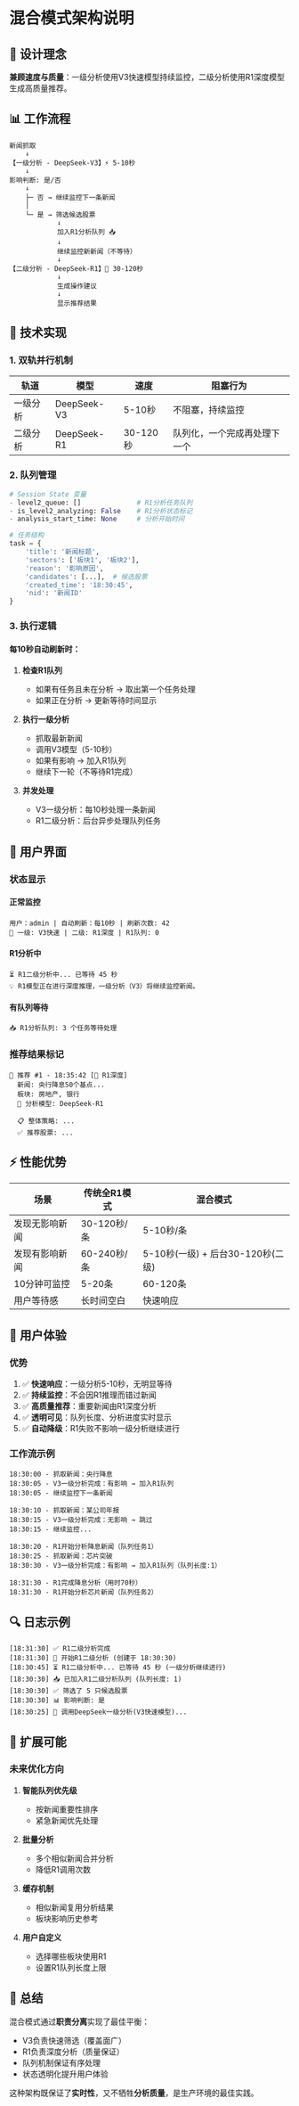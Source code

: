 # 混合模式架构说明

## 🎯 设计理念

**兼顾速度与质量**：一级分析使用V3快速模型持续监控，二级分析使用R1深度模型生成高质量推荐。

## 📊 工作流程

```
新闻抓取
    ↓
【一级分析 - DeepSeek-V3】⚡ 5-10秒
    ↓
影响判断: 是/否
    ↓
    ├─ 否 → 继续监控下一条新闻
    │
    └─ 是 → 筛选候选股票
            ↓
            加入R1分析队列 📥
            ↓
            继续监控新新闻（不等待）
            ↓
【二级分析 - DeepSeek-R1】🔬 30-120秒
            ↓
            生成操作建议
            ↓
            显示推荐结果
```

## 🔧 技术实现

### 1. 双轨并行机制

| 轨道 | 模型 | 速度 | 阻塞行为 |
|------|------|------|---------|
| 一级分析 | DeepSeek-V3 | 5-10秒 | 不阻塞，持续监控 |
| 二级分析 | DeepSeek-R1 | 30-120秒 | 队列化，一个完成再处理下一个 |

### 2. 队列管理

```python
# Session State 变量
- level2_queue: []              # R1分析任务队列
- is_level2_analyzing: False    # R1分析状态标记
- analysis_start_time: None     # 分析开始时间

# 任务结构
task = {
    'title': '新闻标题',
    'sectors': ['板块1', '板块2'],
    'reason': '影响原因',
    'candidates': [...],  # 候选股票
    'created_time': '18:30:45',
    'nid': '新闻ID'
}
```

### 3. 执行逻辑

#### 每10秒自动刷新时：

1. **检查R1队列**
   - 如果有任务且未在分析 → 取出第一个任务处理
   - 如果正在分析 → 更新等待时间显示

2. **执行一级分析**
   - 抓取最新新闻
   - 调用V3模型（5-10秒）
   - 如果有影响 → 加入R1队列
   - 继续下一轮（不等待R1完成）

3. **并发处理**
   - V3一级分析：每10秒处理一条新闻
   - R1二级分析：后台异步处理队列任务

## 📱 用户界面

### 状态显示

#### 正常监控
```
用户：admin | 自动刷新：每10秒 | 刷新次数: 42
🔧 一级: V3快速 | 二级: R1深度 | R1队列: 0
```

#### R1分析中
```
⏳ R1二级分析中... 已等待 45 秒
💡 R1模型正在进行深度推理，一级分析（V3）将继续监控新闻。
```

#### 有队列等待
```
📥 R1分析队列: 3 个任务等待处理
```

### 推荐结果标记

```
🎯 推荐 #1 - 18:35:42 [🔬 R1深度]
  新闻: 央行降息50个基点...
  板块: 房地产, 银行
  🤖 分析模型: DeepSeek-R1
  
  📋 整体策略: ...
  ✅ 推荐股票: ...
```

## ⚡ 性能优势

| 场景 | 传统全R1模式 | 混合模式 |
|------|-------------|---------|
| 发现无影响新闻 | 30-120秒/条 | 5-10秒/条 |
| 发现有影响新闻 | 60-240秒/条 | 5-10秒(一级) + 后台30-120秒(二级) |
| 10分钟可监控 | 5-20条 | 60-120条 |
| 用户等待感 | 长时间空白 | 快速响应 |

## 🎨 用户体验

### 优势
1. ✅ **快速响应**：一级分析5-10秒，无明显等待
2. ✅ **持续监控**：不会因R1推理而错过新闻
3. ✅ **高质量推荐**：重要新闻由R1深度分析
4. ✅ **透明可见**：队列长度、分析进度实时显示
5. ✅ **自动降级**：R1失败不影响一级分析继续进行

### 工作流示例

```
18:30:00 - 抓取新闻：央行降息
18:30:05 - V3一级分析完成：有影响 → 加入R1队列
18:30:05 - 继续监控下一条新闻

18:30:10 - 抓取新闻：某公司年报
18:30:15 - V3一级分析完成：无影响 → 跳过
18:30:15 - 继续监控...

18:30:20 - R1开始分析降息新闻（队列任务1）
18:30:25 - 抓取新闻：芯片突破
18:30:30 - V3一级分析完成：有影响 → 加入R1队列（队列长度:1）

18:31:30 - R1完成降息分析（用时70秒）
18:31:30 - R1开始分析芯片新闻（队列任务2）
```

## 🔍 日志示例

```
[18:31:30] ✅ R1二级分析完成
[18:31:30] 🚀 开始R1二级分析 (创建于 18:30:30)
[18:30:45] ⏳ R1二级分析中... 已等待 45 秒 (一级分析继续进行)
[18:30:30] 📥 已加入R1二级分析队列 (队列长度: 1)
[18:30:30] ✅ 筛选了 5 只候选股票
[18:30:30] 📊 影响判断: 是
[18:30:25] 🤖 调用DeepSeek一级分析(V3快速模型)...
```

## 🚀 扩展可能

### 未来优化方向

1. **智能队列优先级**
   - 按新闻重要性排序
   - 紧急新闻优先处理

2. **批量分析**
   - 多个相似新闻合并分析
   - 降低R1调用次数

3. **缓存机制**
   - 相似新闻复用分析结果
   - 板块影响历史参考

4. **用户自定义**
   - 选择哪些板块使用R1
   - 设置R1队列长度上限

## 📝 总结

混合模式通过**职责分离**实现了最佳平衡：
- V3负责快速筛选（覆盖面广）
- R1负责深度分析（质量保证）
- 队列机制保证有序处理
- 状态透明化提升用户体验

这种架构既保证了**实时性**，又不牺牲**分析质量**，是生产环境的最佳实践。
